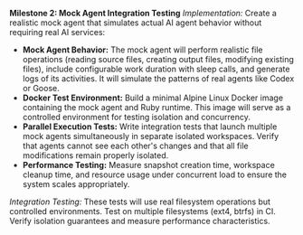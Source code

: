 **Milestone 2: Mock Agent Integration Testing**
_Implementation:_ Create a realistic mock agent that simulates actual AI agent
behavior without requiring real AI services:

- **Mock Agent Behavior:** The mock agent will perform realistic file
  operations (reading source files, creating output files, modifying existing
  files), include configurable work duration with sleep calls, and generate logs
  of its activities. It will simulate the patterns of real agents like Codex or
  Goose.
- **Docker Test Environment:** Build a minimal Alpine Linux Docker image
  containing the mock agent and Ruby runtime. This image will serve as a
  controlled environment for testing isolation and concurrency.
- **Parallel Execution Tests:** Write integration tests that launch multiple
  mock agents simultaneously in separate isolated workspaces. Verify that agents
  cannot see each other's changes and that all file modifications remain properly
  isolated.
- **Performance Testing:** Measure snapshot creation time, workspace cleanup
  time, and resource usage under concurrent load to ensure the system scales
  appropriately.

_Integration Testing:_ These tests will use real filesystem operations but
controlled environments. Test on multiple filesystems (ext4, btrfs) in CI.
Verify isolation guarantees and measure performance characteristics.
